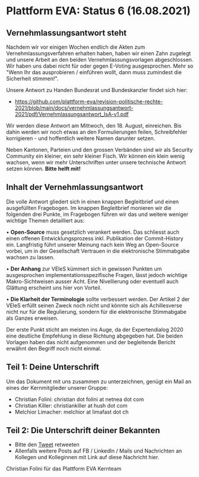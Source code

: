 
# Plattform EVA: Status 6 (16.08.2021)

## Vernehmlassungsantwort steht

Nachdem wir vor einigen Wochen endlich die Akten zum Vernehmlassungsverfahren erhalten haben, haben wir einen Zahn zugelegt und unsere Arbeit an den beiden Vernehmlassungsvorlagen abgeschlossen. Wir haben uns dabei nicht für oder gegen E-Voting ausgesprochen. Mehr so "Wenn Ihr das ausprobieren / einführen wollt, dann muss zumindest die Sicherheit stimmen!".

Unsere Antwort zu Handen Bundesrat und Bundeskanzler findet sich hier:

* https://github.com/plattform-eva/revision-politische-rechte-2021/blob/main/docs/vernehmlassungsantwort-2021/pdf/Vernehmlassungsantwort_IsA-v1.pdf

Wir werden diese Antwort am Mittwoch, den 18. August, einreichen. Bis dahin werden wir noch etwas an den Formulierungen feilen, Schreibfehler korrigieren - und hoffentlich weitere Namen darunter setzen.

Neben Kantonen, Parteien und den grossen Verbänden sind wir als Security Community ein kleiner, ein sehr kleiner Fisch. Wir können ein klein wenig wachsen, wenn wir mehr Unterschriften unter unsere technische Antwort setzen können. **Bitte helft mit!**

## Inhalt der Vernehmlassungsantwort

Die volle Antwort gliedert sich in einen knappen Begleitbrief und einen ausgefüllten Fragebogen. Im knappen Begleitbrief monieren wir die folgenden drei Punkte, im Fragebogen führen wir das und weitere weniger wichtige Themen detailliert aus:


• **Open-Source** muss gesetzlich verankert werden. Das schliesst auch einen offenen
  Entwicklungsprozess inkl. Publikation der Commit-History ein. Langfristig führt
  unserer Meinung nach kein Weg an Open-Source vorbei, um in der Gesellschaft
  Vertrauen in die elektronische Stimmabgabe wachsen zu lassen.

• **Der Anhang** zur VEleS kümmert sich in gewissen Punkten um ausgesprochen
  implementationsspezifische Fragen, lässt jedoch wichtige Makro-Sichtweisen ausser
  Acht. Eine Nivellierung oder eventuell auch Glättung erscheint uns hier von Vorteil.

• **Die Klarheit der Terminologie** sollte verbessert werden. Der Artikel 2 der VEleS 
  erfüllt seinen Zweck noch nicht und könnte sich als Achillesverse nicht nur für
  die Regulierung, sondern für die elektronische Stimmabgabe als Ganzes erweisen.

Der erste Punkt sticht am meisten ins Auge, da der Expertendialog 2020 eine deutliche
Empfehlung in diese Richtung abgegeben hat. Die beiden Vorlagen haben das nicht 
aufgenommen und der begleitende Bericht erwähnt den Begriff noch nicht einmal.


## Teil 1: Deine Unterschrift

Um das Dokument mit uns zusammen zu unterzeichnen, genügt ein Mail an eines der
Kernmitglieder unserer Gruppe:

* Christian Folini: christian dot folini at netnea dot com
* Christian Killer: christiankiller at hush dot com
* Melchior Limacher: melchior at limafast dot ch

## Teil 2: Die Unterschrift deiner Bekannten

* Bitte den [Tweet](https://twitter.com/plattform_eva/status/1427196763199377413) retweeten
* Allenfalls weitere Posts auf FB / LinkedIn / Mails und Nachrichten an Kollegen und Kolleginnen mit Link auf diese Nachricht hier.

Christian Folini für das Plattform EVA Kernteam
